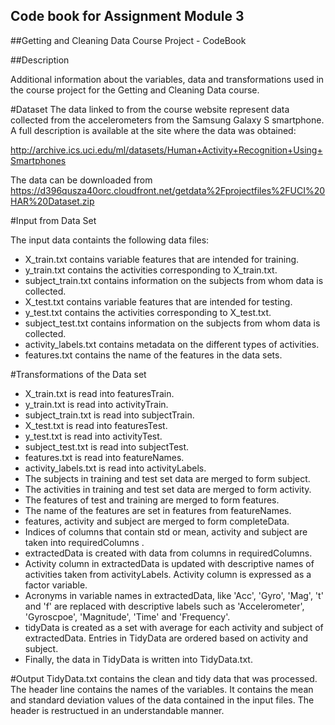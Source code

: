 ## Code book for Assignment Module 3
##Getting and Cleaning Data Course Project - CodeBook

##Description

Additional information about the variables, data and transformations used in the course project for the Getting and Cleaning Data course.

#Dataset
The data linked to from the course website represent data collected from the accelerometers from the Samsung Galaxy S smartphone. A full description is available at the site where the data was obtained:

http://archive.ics.uci.edu/ml/datasets/Human+Activity+Recognition+Using+Smartphones

The data can be downloaded from https://d396qusza40orc.cloudfront.net/getdata%2Fprojectfiles%2FUCI%20HAR%20Dataset.zip

#Input from Data Set

The input data containts the following data files:

* X_train.txt contains variable features that are intended for training.
* y_train.txt contains the activities corresponding to X_train.txt.
* subject_train.txt contains information on the subjects from whom data is collected.
* X_test.txt contains variable features that are intended for testing.
* y_test.txt contains the activities corresponding to X_test.txt.
* subject_test.txt contains information on the subjects from whom data is collected.
* activity_labels.txt contains metadata on the different types of activities.
* features.txt contains the name of the features in the data sets.

#Transformations of the Data set

* X_train.txt is read into featuresTrain.
* y_train.txt is read into activityTrain.
* subject_train.txt is read into subjectTrain.
* X_test.txt is read into featuresTest.
* y_test.txt is read into activityTest.
* subject_test.txt is read into subjectTest.
* features.txt is read into featureNames.
* activity_labels.txt is read into activityLabels.
* The subjects in training and test set data are merged to form subject.
* The activities in training and test set data are merged to form activity.
* The features of test and training are merged to form features.
* The name of the features are set in features from featureNames.
* features, activity and subject are merged to form completeData.
* Indices of columns that contain std or mean, activity and subject are taken into requiredColumns .
* extractedData is created with data from columns in requiredColumns.
* Activity column in extractedData is updated with descriptive names of activities taken from activityLabels. Activity column is expressed as a factor variable.
* Acronyms in variable names in extractedData, like 'Acc', 'Gyro', 'Mag', 't' and 'f' are replaced with descriptive labels such as 'Accelerometer', 'Gyroscpoe', 'Magnitude', 'Time' and 'Frequency'.
* tidyData is created as a set with average for each activity and subject of extractedData. Entries in TidyData are ordered based on activity and subject.
* Finally, the data in TidyData is written into TidyData.txt.

#Output
TidyData.txt contains the clean and tidy data that was processed. The header line contains the names of the variables. It contains the mean and standard deviation values of the data contained in the input files. The header is restructued in an understandable manner.
